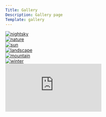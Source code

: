 ```yaml
---
Title: Gallery
Description: Gallery page
Template: gallery
---
```


<div class="frame picure1">
    <a href="%base_url%/image/gallery/original/nightsky.jpg" target="_blank">
        <picture>
            <source media="(min-width: 668px)" srcset="%base_url%/image/gallery/original/nightsky.jpg&w=300&h=300&crop-to-fit">
            <source media="(min-width: 480px)" srcset="%base_url%/image/gallery/original/nightsky.jpg&w=300&h=300&crop-to-fit">
            <source media="(min-width: 376px)" srcset="%base_url%/image/gallery/original/nightsky.jpg&w=200&h=200&crop-to-fit">
            <img src="%base_url%/image/gallery/original/nightsky.jpg&w=300&h=300&crop-to-fit" alt="nightsky">
        </picture>
    </a>
</div>

<div class="frame picure2">
    <a href="%base_url%/image/gallery/original/nature.jpg" target="_blank">
        <picture>
            <source media="(min-width: 668px)" srcset="%base_url%/image/gallery/original/nature.jpg&w=300&h=300&crop-to-fit">
            <source media="(min-width: 480px)" srcset="%base_url%/image/gallery/original/nature.jpg&w=300&h=300&crop-to-fit">
            <source media="(min-width: 376px)" srcset="%base_url%/image/gallery/original/nature.jpg&w=200&h=200&crop-to-fit">
            <img src="%base_url%/image/gallery/original/nature.jpg&w=300&h=300&crop-to-fit" alt="nature">
        </picture>
    </a>
</div>

<div class="frame picure3">
    <a href="%base_url%/image/gallery/original/sun.jpg" target="_blank">
        <picture>
            <source media="(min-width: 668px)" srcset="%base_url%/image/gallery/original/sun.jpg&w=300&h=300&crop-to-fit">
            <source media="(min-width: 480px)" srcset="%base_url%/image/gallery/original/sun.jpg&w=300&h=300&crop-to-fit">
            <source media="(min-width: 376px)" srcset="%base_url%/image/gallery/original/sun.jpg&w=200&h=200&crop-to-fit">
            <img src="%base_url%/image/gallery/original/sun.jpg&w=300&h=300&crop-to-fit" alt="sun">
        </picture>
    </a>
</div>

<div class="frame picure4">
    <a href="%base_url%/image/gallery/original/landscape.jpg" target="_blank">
        <picture>
            <source media="(min-width: 668px)" srcset="%base_url%/image/gallery/original/landscape.jpg&w=300&h=300&crop-to-fit">
            <source media="(min-width: 480px)" srcset="%base_url%/image/gallery/original/landscape.jpg&w=300&h=300&crop-to-fit">
            <source media="(min-width: 376px)" srcset="%base_url%/image/gallery/original/landscape.jpg&w=200&h=200&crop-to-fit">
            <img src="%base_url%/image/gallery/original/landscape.jpg&w=300&h=300&crop-to-fit" alt="landscape">
        </picture>
    </a>
</div>

<div class="frame picure5">
    <a href="%base_url%/image/gallery/original/mountain.jpg" target="_blank">
        <picture>
            <source media="(min-width: 668px)" srcset="%base_url%/image/gallery/original/mountain.jpg&w=300&h=300&crop-to-fit">
            <source media="(min-width: 480px)" srcset="%base_url%/image/gallery/original/mountain.jpg&w=300&h=300&crop-to-fit">
            <source media="(min-width: 376px)" srcset="%base_url%/image/gallery/original/mountain.jpg&w=200&h=200&crop-to-fit">
            <img src="%base_url%/image/gallery/original/mountain.jpg&w=300&h=300&crop-to-fit" alt="mountain">
        </picture>
    </a>
</div>

<div class="frame picure6">
    <a href="%base_url%/image/gallery/original/winter.jpg" target="_blank">
        <picture>
            <source media="(min-width: 668px)" srcset="%base_url%/image/gallery/original/winter.jpg&w=300&h=300&crop-to-fit">
            <source media="(min-width: 480px)" srcset="%base_url%/image/gallery/original/winter.jpg&w=300&h=300&crop-to-fit">
            <source media="(min-width: 376px)" srcset="%base_url%/image/gallery/original/winter.jpg&w=200&h=200&crop-to-fit">
            <img src="%base_url%/image/gallery/original/winter.jpg&w=300&h=300&crop-to-fit" alt="winter">
        </picture>
    </a>
</div>

<div class="frame picture7">
    <div class="embed-container">
        <iframe src="https://www.youtube.com/embed/8KujGcZ5f7U" title="Winter nature video" frameborder="0" allowfullscreen></iframe>
    </div>
</div>